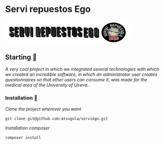 # Servi repuestos Ego
<p align="left"><img src="https://raw.githubusercontent.com/atsugula/SEgo/main/ServiEgo/src/img/logo-venta-dashboard.png" width="400"></p>

## Starting 🚀
_A very cool project in which we integrated several technologies with which we created an incredible software, in which an administrator user creates questionnaires so that other users can consume it, was made for the medical area of the University of Uceva.._

### Installation 🔧

_Clone the project wherever you want_

```
git clone git@github.com:atsugula/serviego.git
```

_Installation composer_

```
composer install
```
